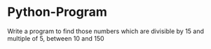 # Python-Program

Write a program to find those numbers which are divisible by 15 and multiple of 5, between 10 and 150
